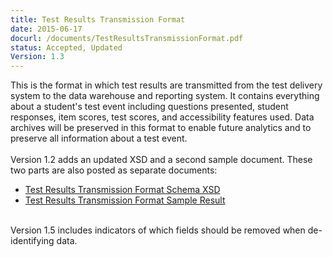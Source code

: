 ```yaml
---
title: Test Results Transmission Format
date: 2015-06-17
docurl: /documents/TestResultsTransmissionFormat.pdf
status: Accepted, Updated
Version: 1.3
---
```

This is the format in which test results are transmitted from the test delivery system to the data warehouse and reporting system. It contains everything about a student's test event including questions presented, student responses, item scores, test scores, and accessibility features used. Data archives will be preserved in this format to enable future analytics and to preserve all information about a test event.<br/>
<br/>
Version 1.2 adds an updated XSD and a second sample document. These two parts are also posted as separate documents:
<ul>
<li><a href="/documents/TestResultsTransmissionFormat_Schema.xsd">Test Results Transmission Format Schema XSD</a></li>
<li><a href="/documents/TestResultsTransmissionFormat_Sample.xml">Test Results Transmission Format Sample Result</a></li>
</ul>
<br/>
Version 1.5 includes indicators of which fields should be removed when de-identifying data.
